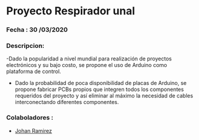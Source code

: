# Proyecto Respirador unal
### Fecha : 30 /03/2020
### Descripcion:
 -Dado la popularidad a nivel mundial para realización de proyectos electrónicos y su bajo costo,
se propone el uso de Arduino como plataforma de control.

- Dado la probabilidad de poca disponibilidad de placas de Arduino, se propone fabricar PCBs
propios que integren todos los componentes requeridos del proyecto y así eliminar al máximo la
necesidad de cables interconectando diferentes componentes.

### Colaboladores :
- [Johan Ramirez](https://github.com/joaramirezra)


